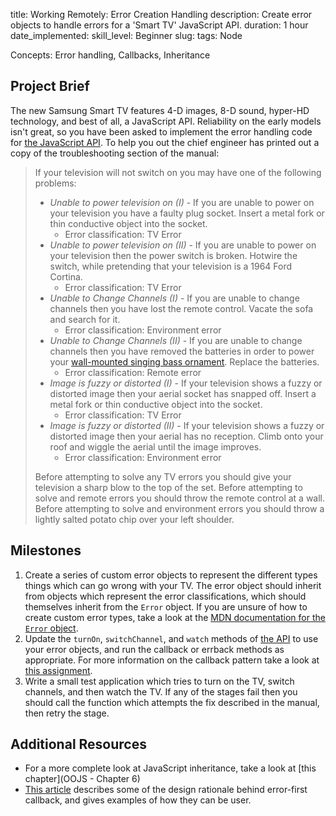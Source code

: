 title: Working Remotely: Error Creation Handling
description: Create error objects to handle errors for a 'Smart TV' JavaScript API. 
duration: 1 hour
date_implemented: 
skill_level: Beginner
slug:
tags: Node

Concepts: Error handling, Callbacks, Inheritance

## Project Brief

The new Samsung Smart TV features 4-D images, 8-D sound, hyper-HD technology, and best of all, a JavaScript API.  Reliability on the early models isn't great, so you have been asked to implement the error handling code for [the JavaScript API](https://gist.github.com/oampo/5c76f5df3bcb7ee8cc8d).  To help you out the chief engineer has printed out a copy of the troubleshooting section of the manual:

> If your television will not switch on you may have one of the following problems:
>
> * *Unable to power television on (I)* - If you are unable to power on your television you have a faulty plug socket.  Insert a metal fork or thin conductive object into the socket.
>     - Error classification: TV Error
> * *Unable to power television on (II)* - If you are unable to power on your television then the power switch is broken.  Hotwire the switch, while pretending that your television is a 1964 Ford Cortina.
>     - Error classification: TV Error
> * *Unable to Change Channels (I)* - If you are unable to change channels then you have lost the remote control.  Vacate the sofa and search for it.
>     - Error classification: Environment error
> * *Unable to Change Channels (II)* - If you are unable to change channels then you have removed the batteries in order to power your [wall-mounted singing bass ornament](https://www.youtube.com/watch?v=XhB6ifx1B4A).  Replace the batteries.
>     - Error classification: Remote error
> * *Image is fuzzy or distorted (I)* - If your television shows a fuzzy or distorted image then your aerial socket has snapped off.  Insert a metal fork or thin conductive object into the socket.
>     - Error classification: TV Error
> * *Image is fuzzy or distorted (II)* - If your television shows a fuzzy or distorted image then your aerial has no reception.  Climb onto your roof and wiggle the aerial until the image improves.
>     - Error classification: Environment error
>
> Before attempting to solve any TV errors you should give your television a sharp blow to the top of the set.
> Before attempting to solve and remote errors you should throw the remote control at a wall.
> Before attempting to solve and environment errors you should throw a lightly salted potato chip over your left shoulder.

## Milestones

1. Create a series of custom error objects to represent the different types things which can go wrong with your TV.  The error object should inherit from objects which represent the error classifications, which should themselves inherit from the `Error` object.  If you are unsure of how to create custom error types, take a look at the [MDN documentation for the `Error` object](https://developer.mozilla.org/en-US/docs/Web/JavaScript/Reference/Global_Objects/Error).
2. Update the `turnOn`, `switchChannel`, and `watch` methods of [the API](gist) to use your error objects, and run the callback or errback methods as appropriate.  For more information on the callback pattern take a look at [this assignment](https://courses.thinkful.com/node-001v4/assignment/4.2.2).
3. Write a small test application which tries to turn on the TV, switch channels, and then watch the TV.  If any of the stages fail then you should call the function which attempts the fix described in the manual, then retry the stage.

## Additional Resources

* For a more complete look at JavaScript inheritance, take a look at [this chapter](OOJS - Chapter 6)
* [This article](http://thenodeway.io/posts/understanding-error-first-callbacks) describes some of the design rationale behind error-first callback, and gives examples of how they can be user.

